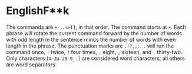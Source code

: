# EnglishF**k
The commands are `+-,.<>[]`, in that order. The command starts at `+`. Each phrase will rotate the current command forward by the number of words with odd length in the sentence minus the number of words with even length in the phrase. The punctuation marks are `.!?,;:`. `.` will run the command once, `!` twice, `?` four times, `,` eight, `;` sixteen, and `:` thirty-two. Only characters `[A-Za-z0-9_-]` are considered word characters; all others are word separators.
